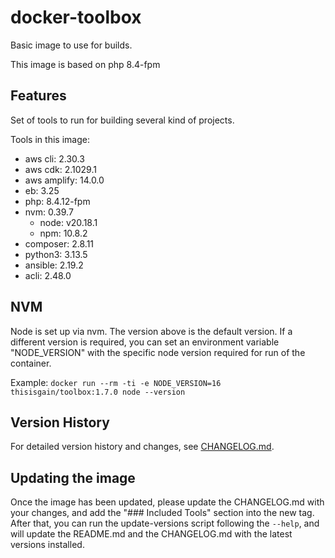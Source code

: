 # docker-toolbox

Basic image to use for builds.

This image is based on php 8.4-fpm

## Features

Set of tools to run for building several kind of projects.

Tools in this image:
* aws cli: 2.30.3
* aws cdk: 2.1029.1
* aws amplify: 14.0.0
* eb: 3.25
* php: 8.4.12-fpm
* nvm: 0.39.7
  * node: v20.18.1
  * npm: 10.8.2
* composer: 2.8.11
* python3: 3.13.5
* ansible: 2.19.2
* acli: 2.48.0

## NVM

Node is set up via nvm. The version above is the default version. If a different version is required, you can set an environment variable "NODE_VERSION" with the specific node version required for run of the container.

Example: `docker run --rm -ti -e NODE_VERSION=16 thisisgain/toolbox:1.7.0 node --version`

## Version History

For detailed version history and changes, see [CHANGELOG.md](https://github.com/thisisgain/docker-toolbox/blob/main/toolbox/CHANGELOG.md).

## Updating the image

Once the image has been updated, please update the CHANGELOG.md with your changes, and add the "### Included Tools" section into the new tag. After that, you can run the update-versions script following the `--help`, and will update the README.md and the CHANGELOG.md with the latest versions installed.